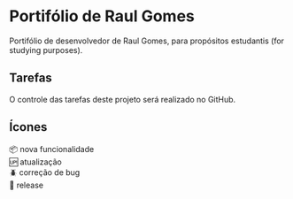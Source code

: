 # Portifólio de Raul Gomes
Portifólio de desenvolvedor de Raul Gomes, para propósitos estudantis (for studying purposes).

## Tarefas

O controle das tarefas deste projeto será realizado no GitHub.

## Ícones

:package: nova funcionalidade<br/>
:up: atualização<br/>
:beetle: correção de bug<br/>
:crossed_flags: release<br/>